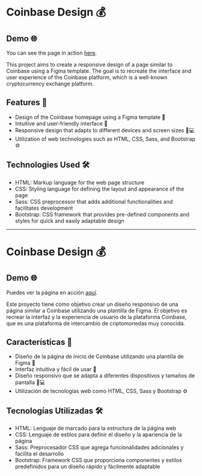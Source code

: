 # Coinbase Design 💰

## Demo 🌐

You can see the page in action [here](https://coinbase-design-ten.vercel.app/).

This project aims to create a responsive design of a page similar to Coinbase using a Figma template. The goal is to recreate the interface and user experience of the Coinbase platform, which is a well-known cryptocurrency exchange platform.

## Features 🚀

- Design of the Coinbase homepage using a Figma template 🎨
- Intuitive and user-friendly interface 👤
- Responsive design that adapts to different devices and screen sizes 📱💻
- Utilization of web technologies such as HTML, CSS, Sass, and Bootstrap ⚙️

## Technologies Used 🛠️

- HTML: Markup language for the web page structure
- CSS: Styling language for defining the layout and appearance of the page
- Sass: CSS preprocessor that adds additional functionalities and facilitates development
- Bootstrap: CSS framework that provides pre-defined components and styles for quick and easily adaptable design

---

# Coinbase Design 💰

## Demo 🌐

Puedes ver la página en acción [aquí](https://coinbase-design-ten.vercel.app/).

Este proyecto tiene como objetivo crear un diseño responsivo de una página similar a Coinbase utilizando una plantilla de Figma. El objetivo es recrear la interfaz y la experiencia de usuario de la plataforma Coinbase, que es una plataforma de intercambio de criptomonedas muy conocida.

## Características 🚀

- Diseño de la página de inicio de Coinbase utilizando una plantilla de Figma 🎨
- Interfaz intuitiva y fácil de usar 👤
- Diseño responsivo que se adapta a diferentes dispositivos y tamaños de pantalla 📱💻
- Utilización de tecnologías web como HTML, CSS, Sass y Bootstrap ⚙️

## Tecnologías Utilizadas 🛠️

- HTML: Lenguaje de marcado para la estructura de la página web
- CSS: Lenguaje de estilos para definir el diseño y la apariencia de la página
- Sass: Preprocesador CSS que agrega funcionalidades adicionales y facilita el desarrollo
- Bootstrap: Framework CSS que proporciona componentes y estilos predefinidos para un diseño rápido y fácilmente adaptable
